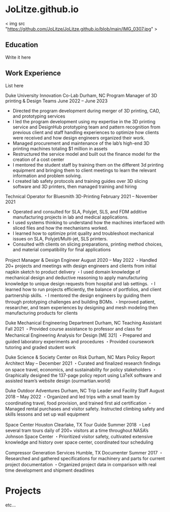 # JoLitze.github.io
< img src "https://github.com/JoLitze/JoLitze.github.io/blob/main/IMG_0307.jpg" >

## Education
Write it here


## Work Experience
List here

Duke University Innovation Co-Lab									    Durham, NC
Program Manager of 3D printing & Design Teams						      June 2022 – June 2023
- Directed the program development during merger of 3D printing, CAD, and prototyping services 
- I led the program development using my expertise in the 3D printing service and DesignHub prototyping team and pattern 
     recognition from previous client and staff handling experiences to optimize how clients were received and how design engineers 
     organized their work.
- Managed procurement and maintenance of the lab’s high-end 3D printing machines totaling $1 million in assets
- Restructured the service model and built out the finance model for the creation of a cost center
- I mentored the student staff by training them on the different 3d printing equipment and bringing them to client meetings to 
     learn the relevant information and problem solving.
- I created lab safety protocols and training guides over 3D slicing software and 3D printers, then managed training and hiring 

Technical Operator for Bluesmith 3D-Printing					   February 2021 – November 2021
- Operated and consulted for SLA, Polyjet, SLS, and FDM additive manufacturing projects in lab and medical applications.
- I used systems thinking to understand how the machines interfaced with sliced files and how the mechanisms worked.
- I learned how to optimize print quality and troubleshoot mechanical issues on SLA, Polyjet/Multi-jet, SLS printers.
- Consulted with clients on slicing preparations, printing method choices, and material compatibility for final applications

Project Manager & Design Engineer							              August 2020 – May 2022
・Handled 20+ projects and meetings with design engineers and clients from initial napkin sketch to product delivery 
・I used domain knowledge of mechanical design and deductive reasoning to apply manufacturing knowledge to unique design 
     requests from hospital and lab settings.
・I learned how to run projects efficiently, the balance of portfolios, and client partnership skills.
・I mentored the design engineers by guiding them through prototyping challenges and building BOMs.
・Improved patient, researcher, and team experiences by designing and mesh modeling then manufacturing products for clients 

Duke Mechanical Engineering Department								    Durham, NC
Teaching Assistant											            Fall 2021
・Provided course assistance to professor and class for Mechanical Engineering Analysis for Design [ME 321]
・Prepared and guided laboratory experiments and procedures
・Provided coursework tutoring and graded student work

Duke Science & Society Center on Risk								    Durham, NC
Mars Policy Report Architect									     May – December 2021
・Curated and finalized research findings on space travel, economics, and sustainability for policy stakeholders
・Graphically designed the 137-page policy report using LaTeX software and assisted team’s website design (ourmartian.world)

Duke Outdoor Adventures										    Durham, NC
Trip Leader and Facility Staff									August 2018 – May 2022
・Organized and led trips with a small team by coordinating travel, food provision, and trained first aid certification
・Managed rental purchases and visitor safety. Instructed climbing safety and skills lessons and set up wall equipment

Space Center Houston											  Clearlake, TX
Tour Guide												    Summer 2018 
・Led several tram tours daily of 200+ visitors at a time throughout NASA’s Johnson Space Center
・Prioritized visitor safety, cultivated extensive knowledge and history over space center, coordinated tour scheduling

Compressor Generation Services									     Humble, TX	
Documenter												    Summer 2017
・Researched and gathered specifications for machinery and parts for current project documentation
・Organized project data in comparison with real time development and shipment deadlines


# Projects
etc...

